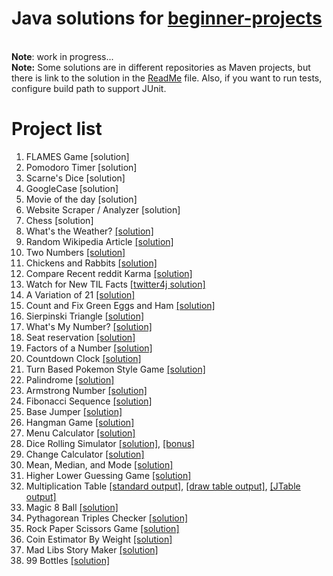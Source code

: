 # Java solutions for [beginner-projects](https://github.com/jorgegonzalez/beginner-projects)
<br><b>Note</b>: work in progress...
<br><b>Note:</b> Some solutions are in different repositories as Maven projects, but there is link to the solution in the <a href="https://github.com/jelenam86/SolutionsBeginnerProjects/blob/master/README.md">ReadMe</a> file. Also, if you want to run tests, configure build path to support JUnit.

# Project list
<ol>
<li>FLAMES Game [solution]</li>
<li>Pomodoro Timer [solution]</li>
<li>Scarne's Dice [solution]</li>
<li>GoogleCase [solution]</li>
<li>Movie of the day [solution]</li>
<li>Website Scraper / Analyzer [solution]</li>
<li>Chess [solution]</li>
<li>What's the Weather? <a href="https://github.com/jelenam86/projects-with-APIs/tree/master/src/main/java/weather">[solution]</a></li>
<li>Random Wikipedia Article <a href="https://github.com/jelenam86/tasks-with-json/tree/master/src/main/java/random_wiki">[solution]</a></li>
<li>Two Numbers <a href="https://github.com/jelenam86/solutions-beginner-projects/blob/master/src/mihajlovic/jelena/TwoNumbers.java">[solution]</a></li>
<li>Chickens and Rabbits <a href="https://github.com/jelenam86/solutions-beginner-projects/blob/master/src/mihajlovic/jelena/ChickensAndRabbits.java">[solution]</a></li>
<li>Compare Recent reddit Karma <a href="https://github.com/jelenam86/tasks-with-json/tree/master/src/main/java/reddit_user_info">[solution]</a></li>
<li>Watch for New TIL Facts <a href="https://github.com/jelenam86/tasks-with-json/tree/master/src/main/java/basic_twitter_bot">[twitter4j solution]</a></li>
<li>A Variation of 21 <a href="https://github.com/jelenam86/SolutionsBeginnerProjects/tree/master/src/mihajlovic/jelena/blackjack">[solution]</a></li>
<li>Count and Fix Green Eggs and Ham <a href="https://github.com/jelenam86/SolutionsBeginnerProjects/blob/master/src/mihajlovic/jelena/GreenEggsAndHam.java">[solution]</a></li>
<li>Sierpinski Triangle <a href="https://github.com/jelenam86/solutions-beginner-projects/blob/master/src/mihajlovic/jelena/SierpinskiTriangle.java">[solution]</a></li>
<li>What's My Number? <a href="https://github.com/jelenam86/SolutionsBeginnerProjects/blob/master/src/mihajlovic/jelena/WhatsMyNumber.java">[solution]</a></li>
<li>Seat reservation <a href="https://github.com/jelenam86/solutions-beginner-projects/tree/master/src/mihajlovic/jelena/seat_reservation">[solution]</a></li>
<li>Factors of a Number <a href="https://github.com/jelenam86/SolutionsBeginnerProjects/blob/master/src/mihajlovic/jelena/FactorsOfANumber.java">[solution]</a></li>
<li>Countdown Clock <a href="https://github.com/jelenam86/SolutionsBeginnerProjects/blob/master/src/mihajlovic/jelena/CountdownClock.java">[solution]</a></li>
<li>Turn Based Pokemon Style Game <a href="https://github.com/jelenam86/SolutionsBeginnerProjects/blob/master/src/mihajlovic/jelena/TurnBasedPokemonStyleGame.java">[solution]</a></li>
<li>Palindrome <a href="https://github.com/jelenam86/solutions-beginner-projects/blob/master/src/mihajlovic/jelena/Palindrome.java">[solution]</a></li>
<li>Armstrong Number <a href="https://github.com/jelenam86/SolutionsBeginnerProjects/blob/master/src/mihajlovic/jelena/ArmstrongNumber.java">[solution]</a></li>
<li>Fibonacci Sequence <a href="https://github.com/jelenam86/SolutionsBeginnerProjects/blob/master/src/mihajlovic/jelena/FibonacciSequence.java">[solution]</a></li>
<li>Base Jumper <a href="https://github.com/jelenam86/SolutionsBeginnerProjects/blob/master/src/mihajlovic/jelena/BaseJumper.java">[solution]</a></li>
<li>Hangman Game <a href="https://github.com/jelenam86/SolutionsBeginnerProjects/tree/master/src/mihajlovic/jelena/hangmanGame">[solution]</a></li>
<li>Menu Calculator <a href="https://github.com/jelenam86/SolutionsBeginnerProjects/tree/master/src/mihajlovic/jelena/menuCalculator">[solution]</a></li>
<li>Dice Rolling Simulator <a href="https://github.com/jelenam86/SolutionsBeginnerProjects/blob/master/src/mihajlovic/jelena/diceRollingSimulator/DiceRollingSimulator.java">[solution]</a>, <a href="https://github.com/jelenam86/SolutionsBeginnerProjects/tree/master/src/mihajlovic/jelena/diceRollingSimulator/bonus">[bonus]</a></li>
<li>Change Calculator <a href="https://github.com/jelenam86/SolutionsBeginnerProjects/blob/master/src/mihajlovic/jelena/ChangeCalculator.java">[solution]</a></li>
<li>Mean, Median, and Mode <a href="https://github.com/jelenam86/SolutionsBeginnerProjects/blob/master/src/mihajlovic/jelena/MeanMedianMode.java">[solution]</a></li>
<li>Higher Lower Guessing Game <a href="https://github.com/jelenam86/SolutionsBeginnerProjects/blob/master/src/mihajlovic/jelena/HigherLowerGuessingGame.java">[solution]</a></li>
<li>Multiplication Table <a href="https://github.com/jelenam86/SolutionsBeginnerProjects/blob/master/src/mihajlovic/jelena/multiplicationTable/MultiplicationTable.java">[standard output]</a>, <a href="https://github.com/jelenam86/SolutionsBeginnerProjects/blob/master/src/mihajlovic/jelena/multiplicationTable/MultiplicationTable2.java">[draw table output]</a>, <a href="https://github.com/jelenam86/SolutionsBeginnerProjects/blob/master/src/mihajlovic/jelena/multiplicationTable/MultiplicationTable3.java">[JTable output]</a></li>
<li>Magic 8 Ball <a href="https://github.com/jelenam86/SolutionsBeginnerProjects/blob/master/src/mihajlovic/jelena/Magic8ball.java">[solution]</a></li>
<li>Pythagorean Triples Checker <a href="https://github.com/jelenam86/SolutionsBeginnerProjects/blob/master/src/mihajlovic/jelena/PythagoreanTriplesChecker.java">[solution]</a></li>
<li>Rock Paper Scissors Game <a href="https://github.com/jelenam86/SolutionsBeginnerProjects/blob/master/src/mihajlovic/jelena/RockPaperScisscors.java">[solution]</a></li>
<li>Coin Estimator By Weight <a href="https://github.com/jelenam86/SolutionsBeginnerProjects/blob/master/src/mihajlovic/jelena/CoinEstimatorByWeight.java">[solution]</a></li>
<li>Mad Libs Story Maker <a href="https://github.com/jelenam86/SolutionsBeginnerProjects/blob/master/src/mihajlovic/jelena/MadLibs.java">[solution]</a></li>
<li>99 Bottles <a href="https://github.com/jelenam86/SolutionsBeginnerProjects/blob/master/src/mihajlovic/jelena/Bottles99.java">[solution]</a></li>
</ol>
